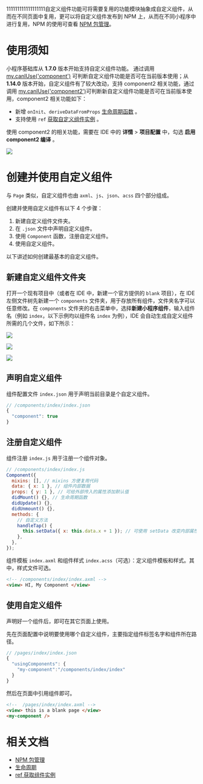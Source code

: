 111111111111111111自定义组件功能可将需要复用的功能模块抽象成自定义组件，从而在不同页面中复用，更可以将自定义组件发布到 NPM 上，从而在不同小程序中进行复用，NPM 的使用可查看 [NPM 包管理](https://opendocs.alipay.com/mini/ide/npm-manage)。

# 使用须知

小程序基础库从 **1.7.0** 版本开始支持自定义组件功能。 通过调用 [my.canIUse('component')](https://opendocs.alipay.com/mini/api/can-i-use) 可判断自定义组件功能是否可在当前版本使用；从 **1.14.0** 版本开始，自定义组件有了较大改动，支持 component2 相关功能，通过调用 [my.canIUse('component2')](https://opendocs.alipay.com/mini/api/can-i-use)可判断新自定义组件功能是否可在当前版本使用，component2 相关功能如下：

- 新增 `onInit`、`deriveDataFromProps` [生命周期函数](https://opendocs.alipay.com/mini/framework/component-lifecycle) 。
- 支持使用 `ref` [获取自定义组件实例](https://opendocs.alipay.com/mini/framework/component-ref) 。

使用 component2 的相关功能，需要在 IDE 中的 **详情** > **项目配置** 中，勾选 **启用 component2 编译** 。

![](https://gw.alipayobjects.com/zos/skylark-tools/public/files/a2af53c562788e90b2cd35adfee8aedb.png#align=left&display=inline&height=1350&margin=%5Bobject%20Object%5D&originHeight=1350&originWidth=2250&status=done&style=none&width=2250)

# 创建并使用自定义组件

与 `Page` 类似，自定义组件也由 `axml`、`js`、`json`、`acss` 四个部分组成。

创建并使用自定义组件有以下 4 个步骤：

1. 新建自定义组件文件夹。
2. 在 `.json` 文件中声明自定义组件。
3. 使用 `Component` 函数，注册自定义组件。
4. 使用自定义组件。

以下讲述如何创建最基本的自定义组件。

## 新建自定义组件文件夹

打开一个现有项目中（或者在 IDE 中，新建一个官方提供的 `blank` 项目），在 IDE 左侧文件树先新建一个 `components` 文件夹，用于存放所有组件，文件夹名字可以任意修改。在 `components` 文件夹的右击菜单中，选择**新建小程序组件**，输入组件名（例如 `index`，以下示例均以组件名 `index` 为例），IDE 会自动生成自定义组件所需的几个文件，如下所示：

![](https://gw.alipayobjects.com/zos/skylark-tools/public/files/183e658b379dc70c645c955fe44cba92.png#align=left&display=inline&height=677&margin=%5Bobject%20Object%5D&originHeight=677&originWidth=710&status=done&style=none&width=710)

![](https://gw.alipayobjects.com/zos/skylark-tools/public/files/73f74774a0494b8825c7f8af550aa8fa.png#align=left&display=inline&height=765&margin=%5Bobject%20Object%5D&originHeight=765&originWidth=1483&status=done&style=none&width=1483)

![](https://gw.alipayobjects.com/zos/skylark-tools/public/files/634260e1d0e2a5f344a2fb0caa732eae.png#align=left&display=inline&height=653&margin=%5Bobject%20Object%5D&originHeight=653&originWidth=1496&status=done&style=none&width=1496)

## 声明自定义组件

组件配置文件 `index.json` 用于声明当前目录是个自定义组件。

```javascript
// /components/index/index.json
{
  "component": true
}
```

## 注册自定义组件

组件注册 `index.js` 用于注册一个组件对象。

```javascript
// /components/index/index.js
Component({
  mixins: [], // mixins 方便复用代码
  data: { x: 1 }, // 组件内部数据
  props: { y: 1 }, // 可给外部传入的属性添加默认值
  didMount() {}, // 生命周期函数
  didUpdate() {},
  didUnmount() {},
  methods: {
    // 自定义方法
    handleTap() {
      this.setData({ x: this.data.x + 1 }); // 可使用 setData 改变内部属性
    },
  },
});
```

组件模板 `index.axml` 和组件样式 `index.acss`（可选）：定义组件模板和样式。其中，样式文件可选。

```html
<!-- /components/index/index.axml -->
<view> HI, My Component </view>
```

## 使用自定义组件

声明好一个组件后，即可在其它页面上使用。

先在页面配置中说明要使用哪个自定义组件，主要指定组件标签名字和组件所在路径。

```javascript
// /pages/index/index.json
{
  "usingComponents": {
    "my-component":"/components/index/index"
  }
}
```

然后在页面中引用组件即可。

```html
<!--  /pages/index/index.axml -->
<view> this is a blank page </view>
<my-component />
```

# 相关文档

- [NPM 包管理](https://opendocs.alipay.com/mini/ide/npm-manage)
- [生命周期](https://opendocs.alipay.com/mini/framework/component-lifecycle)
- [ref 获取组件实例](https://opendocs.alipay.com/mini/framework/component-ref)
